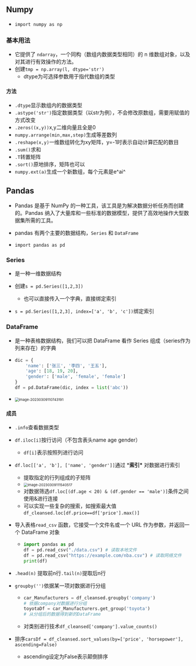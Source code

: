 ## Numpy

- `import numpy as np`

### 基本用法

- 它提供了 `ndarray`，一个同构（数组内数据类型相同）的 n 维数组对象，以及对其进行有效操作的方法。
- 创建`tmp = np.array(l, dtype='str')`
  - dtype为可选择参数用于指代数组的类型

#### 方法

- `.dtype`显示数组内的数据类型
- `.astype('str')`指定数据类型（以str为例），不会修改原数组，需要用赋值的方式改变
- `.zeros((x,y))`x,y二维向量且全是0
- `numpy.arrange(min,max,step)`生成等差数列
- `.reshape(x,y)`一维数组转化为xy矩阵，y=-1时表示自动计算匹配的数目
- `.sum()`求和
- `.T`转置矩阵
- `.sort()`原地排序，矩阵也可以
- `numpy.ext(a)`生成一个新数组，每个元素是e^ai^

## Pandas

- Pandas 是基于 NumPy 的一种工具，该工具是为解决数据分析任务而创建的。Pandas 纳入了大量库和一些标准的数据模型，提供了高效地操作大型数据集所需的工具。
- pandas 有两个主要的数据结构，`Series` 和 `DataFrame`

- `import pandas as pd`

### Series

- 是一种一维数据结构

- 创建`s = pd.Series([1,2,3])`
  - 也可以直接传入一个字典，直接绑定索引
- `s = pd.Series([1,2,3], index=['a', 'b', 'c'])`绑定索引

### DataFrame

- 是一种表格数据结构，我们可以把 DataFrame 看作 Series 组成（series作为列来存在）的字典

- ```python
  dic = {
      'name': ['张三', '李四', '王五'],
      'age': [18, 19, 20],
      'gender': ['male', 'female', 'female']
  }
  df = pd.DataFrame(dic, index = list('abc'))
  ```

- <img src="../../../../../../iCloudDrive/iCloud~com~coderforart~iOS~MWeb/media/image-20230309110743191.png" alt="image-20230309110743191" style="zoom: 67%;" />

#### 成员

- `.info`查看数据类型

- `df.iloc[i]`按行访问（不包含表头name age gender）

  - `df[i]`表示按照列进行访问

- `df.loc[['a', 'b'], ['name', 'gender']]`通过 ***索引\*** 对数据进行索引

  - 提取指定的行列组成的子矩阵
  - <img src="../../../../../../iCloudDrive/iCloud~com~coderforart~iOS~MWeb/media/image-20230309111540517.png" alt="image-20230309111540517" style="zoom:67%;" />
  - 对数据筛选`df.loc[(df.age < 20) & (df.gender == 'male')]`条件之间使用&进行连接
  - 可以实现一些复杂的搜索，如搜索最大值`df_cleansed.loc[df.price==df['price'].max()]`

- 导入表格`read_csv` 函数，它接受一个文件名或一个 URL 作为参数，并返回一个 DataFrame 对象

  - ```python
    import pandas as pd
    df = pd.read_csv("./data.csv") # 读取本地文件
    df = pd.read_csv("https://example.com/nba.csv") # 读取网络文件
    print(df)
    ```

- `.head(n)` 提取前n行`.tail(n)`提取后n行

- `groupby('')`依据某一项对数据进行分组

  - ```python
    car_Manufacturers = df_cleansed.groupby('company')
    # 依据company对数据进行分组
    toyotaDf = car_Manufacturers.get_group('toyota')
    # 从分组后的数据得到新的DataFrame
    ```

  - 对类别进行技术`df_cleansed['company'].value_counts()`

- 排序`carsDf = df_cleansed.sort_values(by=['price', 'horsepower'], ascending=False)`

  - ascending设定为False表示颠倒排序
